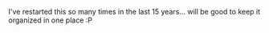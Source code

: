 I've restarted this so many times in the last 15 years... will be good to keep it organized in one place :P
